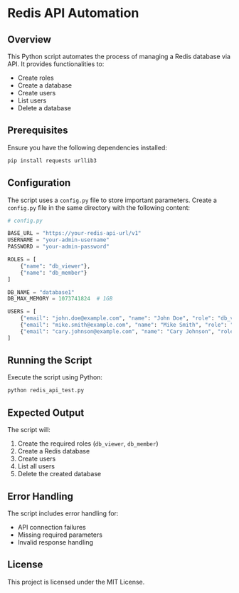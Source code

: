 # Redis API Automation

## Overview
This Python script automates the process of managing a Redis database via API. It provides functionalities to:

- Create roles
- Create a database
- Create users
- List users
- Delete a database

## Prerequisites
Ensure you have the following dependencies installed:

```bash
pip install requests urllib3
```

## Configuration
The script uses a `config.py` file to store important parameters. Create a `config.py` file in the same directory with the following content:

```python
# config.py

BASE_URL = "https://your-redis-api-url/v1"
USERNAME = "your-admin-username"
PASSWORD = "your-admin-password"

ROLES = [
    {"name": "db_viewer"},
    {"name": "db_member"}
]

DB_NAME = "database1"
DB_MAX_MEMORY = 1073741824  # 1GB

USERS = [
    {"email": "john.doe@example.com", "name": "John Doe", "role": "db_viewer", "password": "securePass123"},
    {"email": "mike.smith@example.com", "name": "Mike Smith", "role": "db_member", "password": "securePass123"},
    {"email": "cary.johnson@example.com", "name": "Cary Johnson", "role": "admin", "password": "securePass123"}
]
```

## Running the Script
Execute the script using Python:

```bash
python redis_api_test.py
```

## Expected Output
The script will:

1. Create the required roles (`db_viewer`, `db_member`)
2. Create a Redis database
3. Create users
4. List all users
5. Delete the created database

## Error Handling
The script includes error handling for:

- API connection failures
- Missing required parameters
- Invalid response handling

## License
This project is licensed under the MIT License.

